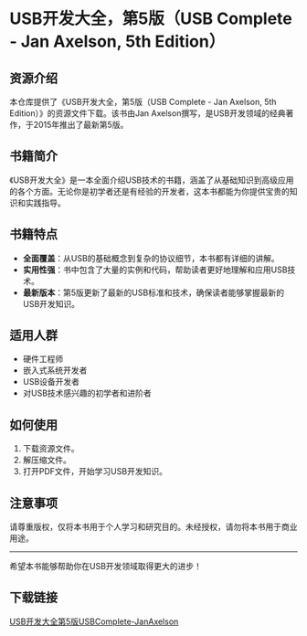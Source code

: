# USB开发大全，第5版（USB Complete - Jan Axelson, 5th Edition）

## 资源介绍

本仓库提供了《USB开发大全，第5版（USB Complete - Jan Axelson, 5th Edition）》的资源文件下载。该书由Jan Axelson撰写，是USB开发领域的经典著作，于2015年推出了最新第5版。

## 书籍简介

《USB开发大全》是一本全面介绍USB技术的书籍，涵盖了从基础知识到高级应用的各个方面。无论你是初学者还是有经验的开发者，这本书都能为你提供宝贵的知识和实践指导。

## 书籍特点

- **全面覆盖**：从USB的基础概念到复杂的协议细节，本书都有详细的讲解。
- **实用性强**：书中包含了大量的实例和代码，帮助读者更好地理解和应用USB技术。
- **最新版本**：第5版更新了最新的USB标准和技术，确保读者能够掌握最新的USB开发知识。

## 适用人群

- 硬件工程师
- 嵌入式系统开发者
- USB设备开发者
- 对USB技术感兴趣的初学者和进阶者

## 如何使用

1. 下载资源文件。
2. 解压缩文件。
3. 打开PDF文件，开始学习USB开发知识。

## 注意事项

请尊重版权，仅将本书用于个人学习和研究目的。未经授权，请勿将本书用于商业用途。

---

希望本书能够帮助你在USB开发领域取得更大的进步！

## 下载链接

[USB开发大全第5版USBComplete-JanAxelson](https://pan.quark.cn/s/01374ab67f58)